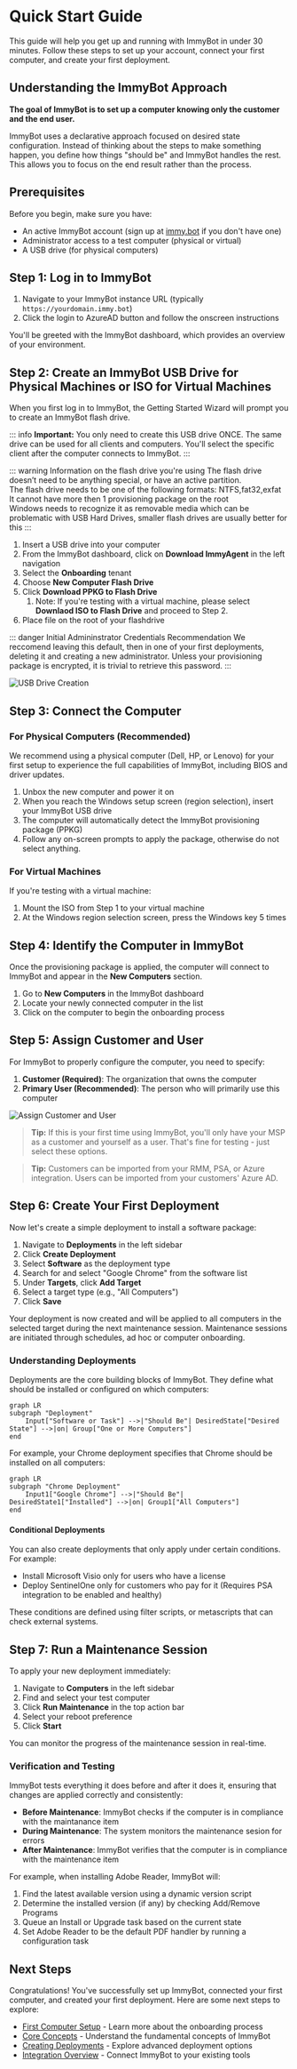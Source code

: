 # Quick Start Guide

This guide will help you get up and running with ImmyBot in under 30 minutes. Follow these steps to set up your account, connect your first computer, and create your first deployment.

## Understanding the ImmyBot Approach

**The goal of ImmyBot is to set up a computer knowing only the customer and the end user.**

ImmyBot uses a declarative approach focused on desired state configuration. Instead of thinking about the steps to make something happen, you define how things "should be" and ImmyBot handles the rest. This allows you to focus on the end result rather than the process.

## Prerequisites

Before you begin, make sure you have:
- An active ImmyBot account (sign up at [immy.bot](https://www.immy.bot/pricing/) if you don't have one)
- Administrator access to a test computer (physical or virtual)
- A USB drive (for physical computers)

## Step 1: Log in to ImmyBot

1. Navigate to your ImmyBot instance URL (typically `https://yourdomain.immy.bot`)
2. Click the login to AzureAD button and follow the onscreen instructions

You'll be greeted with the ImmyBot dashboard, which provides an overview of your environment.

<!--    -->
## Step 2: Create an ImmyBot USB Drive for Physical Machines or ISO for Virtual Machines

When you first log in to ImmyBot, the Getting Started Wizard will prompt you to create an ImmyBot flash drive.

::: info
 **Important:** You only need to create this USB drive ONCE. The same drive can be used for all clients and computers. You'll select the specific client after the computer connects to ImmyBot.
:::

::: warning Information on the flash drive you're using
The flash drive doesn’t need to be anything special, or have an active partition. <br>
The flash drive needs to be one of the following formats: NTFS,fat32,exfat <br>
It cannot have more then 1 provisioning package on the root <br>
Windows needs to recognize it as removable media which can be problematic with USB Hard Drives, smaller flash drives are usually better for this
:::

1. Insert a USB drive into your computer
2. From the ImmyBot dashboard, click on **Download ImmyAgent** in the left navigation
3. Select the **Onboarding** tenant
4. Choose **New Computer Flash Drive**
5. Click **Download PPKG to Flash Drive**
   1. Note: If you're testing with a virtual machine, please select **Downlaod ISO to Flash Drive** and proceed to Step 2.
6. Place file on the root of your flashdrive

::: danger Initial Admininstrator Credentials Recommendation
We reccomend leaving this default, then in one of your first deployments, deleting it and creating a new administrator. Unless your provisioning package is encrypted, it is trivial to retrieve this password.
:::

![USB Drive Creation](/Documentation/HowToGuides/FirstComputerSetup.png)

## Step 3: Connect the Computer

### For Physical Computers (Recommended)

We recommend using a physical computer (Dell, HP, or Lenovo) for your first setup to experience the full capabilities of ImmyBot, including BIOS and driver updates.

1. Unbox the new computer and power it on
2. When you reach the Windows setup screen (region selection), insert your ImmyBot USB drive
3. The computer will automatically detect the ImmyBot provisioning package (PPKG)
4. Follow any on-screen prompts to apply the package, otherwise do not select anything.

### For Virtual Machines

If you're testing with a virtual machine:

1. Mount the ISO from Step 1 to your virtual machine
2. At the Windows region selection screen, press the Windows key 5 times

## Step 4: Identify the Computer in ImmyBot

Once the provisioning package is applied, the computer will connect to ImmyBot and appear in the **New Computers** section.

1. Go to **New Computers** in the ImmyBot dashboard
2. Locate your newly connected computer in the list
3. Click on the computer to begin the onboarding process

## Step 5: Assign Customer and User

For ImmyBot to properly configure the computer, you need to specify:

1. **Customer (Required)**: The organization that owns the computer
2. **Primary User (Recommended)**: The person who will primarily use this computer

![Assign Customer and User](/Documentation/GettingStarted/OnboardingForm.png)

> **Tip:** If this is your first time using ImmyBot, you'll only have your MSP as a customer and yourself as a user. That's fine for testing - just select these options.

> **Tip:** Customers can be imported from your RMM, PSA, or Azure integration. Users can be imported from your customers' Azure AD.
<!--    -->

## Step 6: Create Your First Deployment

Now let's create a simple deployment to install a software package:

1. Navigate to **Deployments** in the left sidebar
2. Click **Create Deployment**
3. Select **Software** as the deployment type
4. Search for and select "Google Chrome" from the software list
5. Under **Targets**, click **Add Target**
6. Select a target type (e.g., "All Computers")
7. Click **Save**

Your deployment is now created and will be applied to all computers in the selected target during the next maintenance session. Maintenance sessions are initiated through schedules, ad hoc or computer onboarding.

### Understanding Deployments

Deployments are the core building blocks of ImmyBot. They define what should be installed or configured on which computers:

```mermaid
graph LR
subgraph "Deployment"
    Input["Software or Task"] -->|"Should Be"| DesiredState["Desired State"] -->|on| Group["One or More Computers"]
end
```

For example, your Chrome deployment specifies that Chrome should be installed on all computers:

```mermaid
graph LR
subgraph "Chrome Deployment"
    Input1["Google Chrome"] -->|"Should Be"| DesiredState1["Installed"] -->|on| Group1["All Computers"]
end
```

#### Conditional Deployments

You can also create deployments that only apply under certain conditions. For example:
- Install Microsoft Visio only for users who have a license
- Deploy SentinelOne only for customers who pay for it (Requires PSA integration to be enabled and healthy)

These conditions are defined using filter scripts, or metascripts that can check external systems.

## Step 7: Run a Maintenance Session

To apply your new deployment immediately:

1. Navigate to **Computers** in the left sidebar
2. Find and select your test computer
3. Click **Run Maintenance** in the top action bar
4. Select your reboot preference
5. Click **Start**

You can monitor the progress of the maintenance session in real-time.

### Verification and Testing

ImmyBot tests everything it does before and after it does it, ensuring that changes are applied correctly and consistently:

- **Before Maintenance**: ImmyBot checks if the computer is in compliance with the maintanance item
- **During Maintenance**: The system monitors the maintenance sesion for errors
- **After Maintenance**: ImmyBot verifies that the computer is in compliance with the maintenance item

For example, when installing Adobe Reader, ImmyBot will:
1. Find the latest available version using a dynamic version script
2. Determine the installed version (if any) by checking Add/Remove Programs
3. Queue an Install or Upgrade task based on the current state
4. Set Adobe Reader to be the default PDF handler by running a configuration task

## Next Steps

Congratulations! You've successfully set up ImmyBot, connected your first computer, and created your first deployment. Here are some next steps to explore:

- [First Computer Setup](/Documentation/HowToGuides/onboarding.md) - Learn more about the onboarding process
- [Core Concepts](/Documentation/GettingStarted/core-concepts.md) - Understand the fundamental concepts of ImmyBot
- [Creating Deployments](/Documentation/HowToGuides/creating-managing-deployments.md) - Explore advanced deployment options
- [Integration Overview](/Documentation/Integrations//integration-overview.md) - Connect ImmyBot to your existing tools


